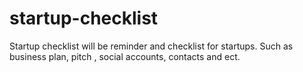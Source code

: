 # startup-checklist
Startup checklist will be reminder and checklist for startups. Such as business plan, pitch , social accounts, contacts and ect.
